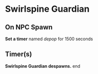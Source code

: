 # Swirlspine Guardian


## On NPC Spawn

**Set a timer** named *depop* for 1500 seconds


## Timer(s)

**Swirlspine Guardian despawns.**
end